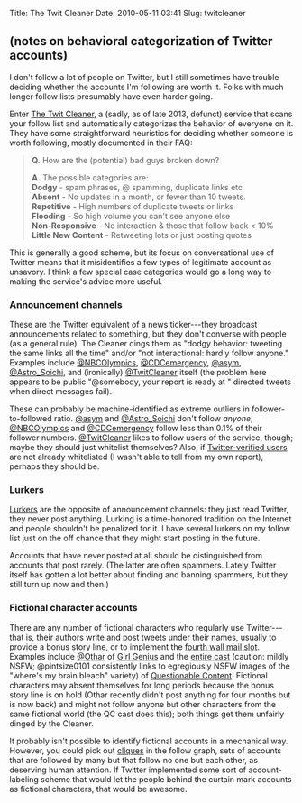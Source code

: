 Title: The Twit Cleaner
Date: 2010-05-11 03:41
Slug: twitcleaner

## (notes on behavioral categorization of Twitter accounts)

I don't follow a lot of people on Twitter, but I still sometimes have
trouble deciding whether the accounts I'm following are worth it.
Folks with much longer follow lists presumably have even harder going.

Enter [The Twit Cleaner][], a (sadly, as of late 2013, defunct)
service that scans your follow list and automatically categorizes the
behavior of everyone on it. They have some straightforward heuristics
for deciding whether someone is worth following, mostly documented in
their FAQ:

> **Q.** How are the (potential) bad guys broken down?
>
> **A.** The possible categories are:  
> **Dodgy** - spam phrases, @ spamming, duplicate links etc  
> **Absent** - No updates in a month, or fewer than 10 tweets.  
> **Repetitive** - High numbers of duplicate tweets or links  
> **Flooding** - So high volume you can't see anyone else  
> **Non-Responsive** - No interaction & those that follow back < 10%  
> **Little New Content** - Retweeting lots or just posting quotes

This is generally a good scheme, but its focus on conversational use
of Twitter means that it misidentifies a few types of legitimate
account as unsavory. I think a few special case categories would go a
long way to making the service's advice more useful.

### Announcement channels

These are the Twitter equivalent of a news ticker---they broadcast
announcements related to something, but they don't converse with
people (as a general rule). The Cleaner dings them as "dodgy behavior:
tweeting the same links all the time" and/or "not interactional:
hardly follow anyone." Examples include [@NBCOlympics][],
[@CDCemergency][], [@asym][], [@Astro_Soichi][], and (ironically)
[@TwitCleaner][] itself (the problem here appears to be public
"@somebody, your report is ready at <url>" directed tweets when direct
messages fail).

These can probably be machine-identified as extreme outliers in
follower-to-followed ratio. [@asym][] and [@Astro_Soichi][] don't
follow *anyone*; [@NBCOlympics][] and [@CDCemergency][] follow less
than 0.1% of their follower numbers. [@TwitCleaner][] likes to follow
users of the service, though; maybe they should just whitelist
themselves? Also, if [Twitter-verified users][] are not already
whitelisted (I wasn't able to tell from my own report), perhaps they
should be.

### Lurkers

[Lurkers][] are the opposite of announcement channels: they just read
Twitter, they never post anything. Lurking is a time-honored tradition
on the Internet and people shouldn't be penalized for it. I have
several lurkers on my follow list just on the off chance that they
might start posting in the future.

Accounts that have never posted at all should be distinguished from
accounts that post rarely. (The latter are often spammers. Lately
Twitter itself has gotten a lot better about finding and banning
spammers, but they still turn up now and then.)

### Fictional character accounts

There are any number of fictional characters who regularly use
Twitter---that is, their authors write and post tweets under their
names, usually to provide a bonus story line, or to implement the
[fourth wall mail slot][]. Examples include [@Othar][] of
[Girl Genius][] and the [entire cast][] (caution: mildly NSFW;
@pintsize0101 consistently links to egregiously NSFW images of the
"where's my brain bleach" variety) of
[Questionable Content][]. Fictional characters may absent themselves
for long periods because the bonus story line is on hold (Othar
recently didn't post anything for four months but is now back) and
might not follow anyone but other characters from the same fictional
world (the QC cast does this); both things get them unfairly dinged by
the Cleaner.

It probably isn't possible to identify fictional accounts in a
mechanical way. However, you could pick out [cliques][] in the follow
graph, sets of accounts that are followed by many but that follow no
one but each other, as deserving human attention. If Twitter
implemented some sort of account-labeling scheme that would let the
people behind the curtain mark accounts as fictional characters, that
would be awesome.

[Twitter account]: https://twitter.com/elwoz
[The Twit Cleaner]: http://thetwitcleaner.com/blog/
[@NBCOlympics]: https://twitter.com/NBCOlympics
[@CDCemergency]: https://twitter.com/CDCemergency
[@asym]: https://twitter.com/asym
[@Astro_Soichi]: https://twitter.com/Astro_Soichi
[@TwitCleaner]: https://twitter.com/TwitCleaner
[Twitter-verified users]: https://twitter.com/help/verified
[Lurkers]: https://en.wikipedia.org/wiki/Lurker
[fourth wall mail slot]: http://tvtropes.org/pmwiki/pmwiki.php/Main/FourthWallMailSlot
[@Othar]: https://twitter.com/Othar
[Girl Genius]: http://www.girlgeniusonline.com/
[entire cast]: https://twitter.com/jephjacques/lists/qccast/
[Questionable Content]: http://www.questionablecontent.net/
[cliques]: https://en.wikipedia.org/wiki/Clique_%28graph_theory%29
